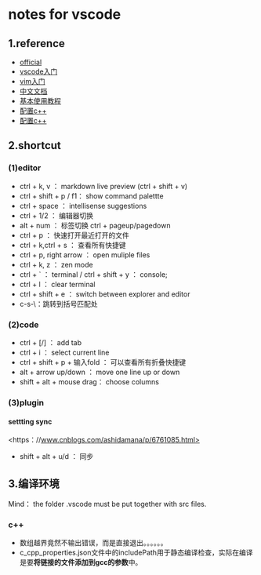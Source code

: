 # notes for vscode

## 1.reference

+ [official](https：//code.visualstudio.com/docs/languages/cpp)
+ [vscode入门](https：//www.jianshu.com/p/3dda4756eca5)
+ [vim入门](https：//feifeiyum.github.io/2017/01/23/vimusage/)
+ [中文文档](https：//legacy.gitbook.com/book/jeasonstudio/vscode-cn-doc/details)
+ [基本使用教程](https：//www.w3cschool.cn/visualstudiocode/)
+ [配置c++](https：//www.zhihu.com/question/30315894)
+ [配置c++](https：//blog.csdn.net/qq_32126633/article/details/78838554)

## 2.shortcut

### (1)editor

+ ctrl + k, v ： markdown live preview (ctrl + shift + v)
+ ctrl + shift + p / f1： show command palettte
+ ctrl + space ： intellisense suggestions
+ ctrl + 1/2 ： 编辑器切换
+ alt + num ： 标签切换 ctrl + pageup/pagedown
+ ctrl + p ： 快速打开最近打开的文件
+ ctrl + k,ctrl + s ： 查看所有快捷键
+ ctrl + p, right arrow ： open muliple files
+ ctrl + k, z ： zen mode
+ ctrl + ` ： terminal / ctrl + shift + y ： console;
+ ctrl + l ： clear terminal
+ ctrl + shift + e ： switch between explorer and editor
+ c-s-\：跳转到括号匹配处

### (2)code

+ ctrl + [/] ： add tab
+ ctrl + i ： select current line
+ ctrl + shift + p + 输入fold ： 可以查看所有折叠快捷键
+ alt + arrow up/down ： move one line up or down
+ shift + alt + mouse drag： choose columns

### (3)plugin  

#### settting sync

<https：//www.cnblogs.com/ashidamana/p/6761085.html>

+ shift + alt + u/d ： 同步

## 3.编译环境

Mind： the folder .vscode must be put together with src files.

### c++

+ 数组越界竟然不输出错误，而是直接退出。。。。。。
+ c_cpp_properties.json文件中的includePath用于静态编译检查，实际在编译是要**将链接的文件添加到gcc的参数**中。